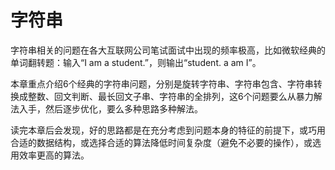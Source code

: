 # 字符串

字符串相关的问题在各大互联网公司笔试面试中出现的频率极高，比如微软经典的单词翻转题：输入“I am a student.”，则输出“student. a am I”。

本章重点介绍6个经典的字符串问题，分别是旋转字符串、字符串包含、字符串转换成整数、回文判断、最长回文子串、字符串的全排列，这6个问题要么从暴力解法入手，然后逐步优化，要么多种思路多种解法。

读完本章后会发现，好的思路都是在充分考虑到问题本身的特征的前提下，或巧用合适的数据结构，或选择合适的算法降低时间复杂度（避免不必要的操作），或选用效率更高的算法。